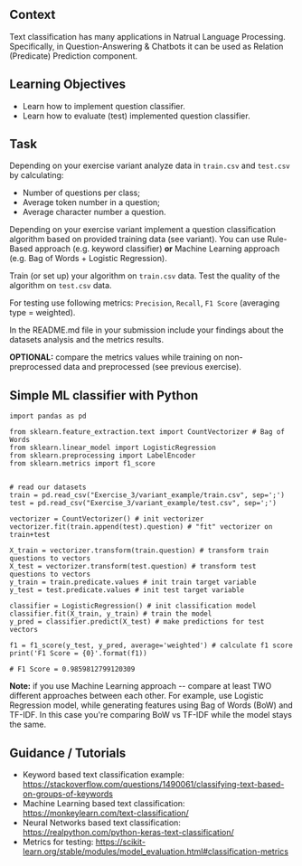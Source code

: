 ## Context

Text classification has many applications in Natrual Language Processing. Specifically, in Question-Answering & Chatbots it can be used as Relation (Predicate) Prediction component.

## Learning Objectives

* Learn how to implement question classifier.
* Learn how to evaluate (test) implemented question classifier.

## Task

Depending on your exercise variant analyze data in `train.csv` and `test.csv` by calculating:
* Number of questions per class;
* Average token number in a question;
* Average character number a question.

Depending on your exercise variant implement a question classification algorithm based on provided training data (see variant). You can use Rule-Based approach (e.g. keyword classifier) **or** Machine Learning approach (e.g. Bag of Words + Logistic Regression).

Train (or set up) your algorithm on `train.csv` data. Test the quality of the algorithm on `test.csv` data.

For testing use following metrics: `Precision`, `Recall`, `F1 Score` (averaging type = weighted).

In the README.md file in your submission include your findings about the datasets analysis and the metrics results.

**OPTIONAL:** compare the metrics values while training on non-preprocessed data and preprocessed (see previous exercise).

## Simple ML classifier with Python

```
import pandas as pd

from sklearn.feature_extraction.text import CountVectorizer # Bag of Words
from sklearn.linear_model import LogisticRegression
from sklearn.preprocessing import LabelEncoder
from sklearn.metrics import f1_score


# read our datasets
train = pd.read_csv("Exercise_3/variant_example/train.csv", sep=';')
test = pd.read_csv("Exercise_3/variant_example/test.csv", sep=';')

vectorizer = CountVectorizer() # init vectorizer
vectorizer.fit(train.append(test).question) # "fit" vectorizer on train+test

X_train = vectorizer.transform(train.question) # transform train questions to vectors
X_test = vectorizer.transform(test.question) # transform test questions to vectors
y_train = train.predicate.values # init train target variable
y_test = test.predicate.values # init test target variable

classifier = LogisticRegression() # init classification model
classifier.fit(X_train, y_train) # train the model
y_pred = classifier.predict(X_test) # make predictions for test vectors

f1 = f1_score(y_test, y_pred, average='weighted') # calculate f1 score
print('F1 Score = {0}'.format(f1))

# F1 Score = 0.9859812799120309
```

**Note:** if you use Machine Learning approach -- compare at least TWO different approaches between each other. For example, use Logistic Regression model, while generating features using Bag of Words (BoW) and TF-IDF. In this case you're comparing BoW vs TF-IDF while the model stays the same.

## Guidance / Tutorials

* Keyword based text classification example: https://stackoverflow.com/questions/1490061/classifying-text-based-on-groups-of-keywords
* Machine Learning based text classification: https://monkeylearn.com/text-classification/
* Neural Networks based text classification: https://realpython.com/python-keras-text-classification/
* Metrics for testing: https://scikit-learn.org/stable/modules/model_evaluation.html#classification-metrics
